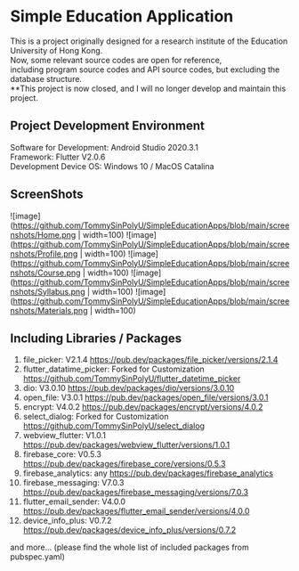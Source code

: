# Simple Education Application

This is a project originally designed for a research institute of the Education University of Hong Kong.\
Now, some relevant source codes are open for reference,\
including program source codes and API source codes, but excluding the database structure.\
**This project is now closed, and I will no longer develop and maintain this project.

## Project Development Environment

Software for Development: Android Studio 2020.3.1\
Framework: Flutter V2.0.6\
Development Device OS: Windows 10 / MacOS Catalina

## ScreenShots
![image](https://github.com/TommySinPolyU/SimpleEducationApps/blob/main/screenshots/Home.png | width=100)
![image](https://github.com/TommySinPolyU/SimpleEducationApps/blob/main/screenshots/Profile.png | width=100)
![image](https://github.com/TommySinPolyU/SimpleEducationApps/blob/main/screenshots/Course.png | width=100)
![image](https://github.com/TommySinPolyU/SimpleEducationApps/blob/main/screenshots/Syllabus.png | width=100)
![image](https://github.com/TommySinPolyU/SimpleEducationApps/blob/main/screenshots/Materials.png | width=100)
## Including Libraries / Packages
1. file_picker: V2.1.4
https://pub.dev/packages/file_picker/versions/2.1.4
2. flutter_datatime_picker: Forked for Customization
https://github.com/TommySinPolyU/flutter_datetime_picker
3. dio: V3.0.10
https://pub.dev/packages/dio/versions/3.0.10
4. open_file: V3.0.1
https://pub.dev/packages/open_file/versions/3.0.1
5. encrypt: V4.0.2
https://pub.dev/packages/encrypt/versions/4.0.2
6. select_dialog: Forked for Customization
https://github.com/TommySinPolyU/select_dialog
7. webview_flutter: V1.0.1
https://pub.dev/packages/webview_flutter/versions/1.0.1
8. firebase_core: V0.5.3
https://pub.dev/packages/firebase_core/versions/0.5.3
9. firebase_analytics: any
https://pub.dev/packages/firebase_analytics
10. firebase_messaging: V7.0.3
https://pub.dev/packages/firebase_messaging/versions/7.0.3
11. flutter_email_sender: V4.0.0
https://pub.dev/packages/flutter_email_sender/versions/4.0.0
12. device_info_plus: V0.7.2
https://pub.dev/packages/device_info_plus/versions/0.7.2

and more... (please find the whole list of included packages from pubspec.yaml)
